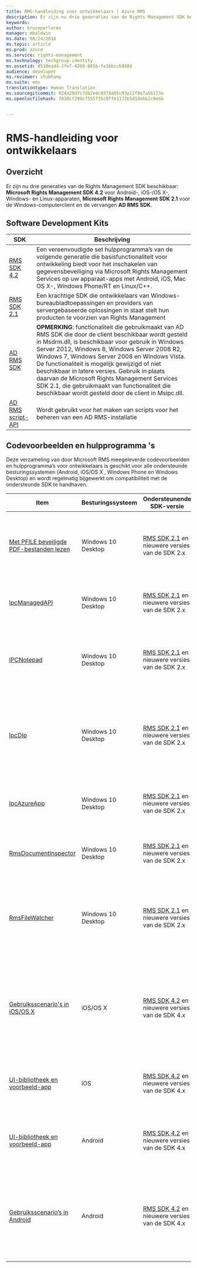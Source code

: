 ```yaml
---
title: RMS-handleiding voor ontwikkelaars | Azure RMS
description: Er zijn nu drie generaties van de Rights Management SDK beschikbaar.
keywords: 
author: bruceperlerms
manager: mbaldwin
ms.date: 08/24/2016
ms.topic: article
ms.prod: azure
ms.service: rights-management
ms.technology: techgroup-identity
ms.assetid: 0510ead4-2fe7-4269-885b-fe16bcc69888
audience: developer
ms.reviewer: shubhamp
ms.suite: ems
translationtype: Human Translation
ms.sourcegitcommit: 024a29d7c7db2e4c0578a95c93e22f8e7a5b173e
ms.openlocfilehash: f030cf299c7555f35c8ff61172b5d1debb2c9e6b


---
```


# RMS-handleiding voor ontwikkelaars

## Overzicht ##
Er zijn nu drie generaties van de Rights Management SDK beschikbaar: **Microsoft Rights Management SDK 4.2** voor Android-, iOS-/OS X-, Windows- en Linux-apparaten, **Microsoft Rights Management SDK 2.1** voor de Windows-computerclient en de vervangen **AD RMS SDK**.

## Software Development Kits ##
| SDK | Beschrijving |
|------|---------|
| [RMS SDK 4.2](active-directory-rights-management-services-multi-platform-thin-client-sdk-portal.md) | Een vereenvoudigde set hulpprogramma’s van de volgende generatie die basisfunctionaliteit voor ontwikkeling biedt voor het inschakelen van gegevensbeveiliging via Microsoft Rights Management Services op uw apparaat-apps met Android, iOS, Mac OS X-, Windows Phone/RT en Linux/C++. |
| [RMS SDK 2.1](microsoft-information-protection-and-control-client-portal.md) | Een krachtige SDK die ontwikkelaars van Windows-bureaubladtoepassingen en providers van servergebaseerde oplossingen in staat stelt hun producten te voorzien van Rights Management|
|[AD RMS SDK]()|**OPMERKING**: functionaliteit die gebruikmaakt van AD RMS SDK die door de client beschikbaar wordt gesteld in Msdrm.dll, is beschikbaar voor gebruik in Windows Server 2012, Windows 8, Windows Server 2008 R2, Windows 7, Windows Server 2008 en Windows Vista. De functionaliteit is mogelijk gewijzigd of niet beschikbaar in latere versies. Gebruik in plaats daarvan de Microsoft Rights Management Services SDK 2.1, die gebruikmaakt van functionaliteit die beschikbaar wordt gesteld door de client in Msipc.dll.|
|[AD RMS script-API]()| Wordt gebruikt voor het maken van scripts voor het beheren van een AD RMS-installatie|

## Codevoorbeelden en hulpprogramma 's ##
Deze verzameling van door Microsoft RMS meegeleverde codevoorbeelden en hulpprogramma’s voor ontwikkelaars is geschikt voor alle ondersteunde besturingssystemen (Android, iOS/OS X , Windows Phone en Windows Desktop) en wordt regelmatig bijgewerkt om compatibiliteit met de ondersteunde SDK te handhaven.

| Item | Besturingssysteem | Ondersteunende SDK-versie | Beschrijving |
|------|------------------|------------------------|-------------|
| [Met PFILE beveiligde PDF-bestanden lezen](https://blogs.msdn.microsoft.com/rms/2015/11/09/reading-a-pfile-protected-pdf/) | Windows 10 Desktop| [RMS SDK 2.1](microsoft-information-protection-and-control-client-portal.md) en nieuwere versies van de SDK 2.x | **Read PFILE protected PDF** is een eenvoudig codevoorbeeld op ons blog RMS Developer’s Corner dat gebruikmaakt van MSIPC bestands-API om een met PFILE beveiligd PDF-document te ontsleutelen en te openen.|
| [IpcManagedAPI](https://github.com/Azure-Samples/active-directory-dotnet-rms) | Windows 10 Desktop | [RMS SDK 2.1](microsoft-information-protection-and-control-client-portal.md) en nieuwere versies van de SDK 2.x | **IpcManagedAPI** is een .NET-weergave (C#) van RMS SDK 2.1 waarmee u uw beheerde toepassing eenvoudig kunt inschakelen voor RMS.|
| [IPCNotepad](https://code.msdn.microsoft.com/ipcnotepad-sample-f67dae80) | Windows 10 Desktop | [RMS SDK 2.1](microsoft-information-protection-and-control-client-portal.md) en nieuwere versies van de SDK 2.x| **IPCNotepad** is een voorbeeldtoepassing met RMS die u door de basisstappen leidt die voor elke toepassing met RMS moeten worden uitgevoerd bij het beveiligen en gebruiken van beperkte inhoud.|
| [IpcDlp](https://github.com/Azure-Samples/active-directory-dotnet-rms)|Windows 10 Desktop|[RMS SDK 2.1](microsoft-information-protection-and-control-client-portal.md) en nieuwere versies van de SDK 2.x|**IpcDlp** is een voorbeeld van een DLP-toepassing (Data Leak Protection) met RMS die u door de basisstappen leidt die voor elke toepassing met DLP-RMS moeten worden uitgevoerd met behulp van de bestands-API bij het beveiligen en gebruiken van beperkte inhoud.|
| [IpcAzureApp](https://github.com/Azure-Samples/active-directory-dotnet-rms) | Windows 10 Desktop|[RMS SDK 2.1](microsoft-information-protection-and-control-client-portal.md) en nieuwere versies van de SDK 2.x|**IpcAzureApp** is een voorbeeldtoepassing die u laat zien hoe u RMS SDK in de Azure-toepassing gebruikt voor het beveiligen van gegevens in Azure Blob Storage.|
| [RmsDocumentInspector](https://github.com/Azure-Samples/active-directory-dotnet-rms) | Windows 10 Desktop|[RMS SDK 2.1](microsoft-information-protection-and-control-client-portal.md) en nieuwere versies van de SDK 2.x|**RmsDocumentInspector** is een hulpprogramma dat informatie kan bieden over elk met RMS beveiligd bestand, zoals de inhouds-id of gebruikersrechten.|
| [RmsFileWatcher](https://github.com/Azure-Samples/active-directory-dotnet-rms) | Windows 10 Desktop|[RMS SDK 2.1](microsoft-information-protection-and-control-client-portal.md) en nieuwere versies van de SDK 2.x|**RmsFileWatcher** is een voorbeeldtoepassing die u laat zien hoe u een Windows-toepassing bouwt die de mappen in het bestandssysteem controleert en RMS-beveiligingsbeleid toepast op elke wijziging, bijvoorbeeld een toegevoegd bestand of een gewijzigd bestand.|
| [Gebruiksscenario's in iOS/OS X](https://msdn.microsoft.com/library/dn758307(v=vs.85).aspx) |iOS/OS X|[RMS SDK 4.2](active-directory-rights-management-services-multi-platform-thin-client-sdk-portal.md) en nieuwere versies van de SDK 4.x|De **Objective-C**-codevoorbeelden geven belangrijke ontwikkelscenario's weer om u vertrouwd te maken met de RMS SDK. Voorbeelden zijn onder meer gebruik van de door Microsoft beveiligde bestandsindeling, aangepaste beveiligde bestandsindelingen en aangepaste UI-besturingselementen.|
| [UI-bibliotheek en voorbeeld-app](https://github.com/AzureAD/rms-sdk-ui-for-ios) |iOS|[RMS SDK 4.2](active-directory-rights-management-services-multi-platform-thin-client-sdk-portal.md) en nieuwere versies van de SDK 4.x|**UI-bibliotheken en voorbeeld-app voor iOS** op GitHub, zodat u snel aan de slag kunt en onze standaardgebruikersinterface in uw apps kunt hergebruiken.|
| [UI-bibliotheek en voorbeeld-app](https://github.com/AzureAD/rms-sdk-ui-for-android) |Android|[RMS SDK 4.2](active-directory-rights-management-services-multi-platform-thin-client-sdk-portal.md) en nieuwere versies van de SDK 4.x|**UI-bibliotheken en voorbeeld-app voor Android** op GitHub, zodat u snel aan de slag kunt en onze standaardgebruikersinterface in uw apps kunt hergebruiken.|
| [Gebruiksscenario’s in Android](https://msdn.microsoft.com/en-us/library/dn758246(v=vs.85).aspx) |Android|[RMS SDK 4.2](active-directory-rights-management-services-multi-platform-thin-client-sdk-portal.md) en nieuwere versies van de SDK 4.x|**De Java-codevoorbeelden** geven belangrijke ontwikkelscenario's weer om u vertrouwd te maken met de RMS SDK. Voorbeelden zijn onder meer gebruik van de door Microsoft beveiligde bestandsindeling, aangepaste beveiligde bestandsindelingen en aangepaste UI-besturingselementen.|



<!--HONumber=Aug16_HO4-->


